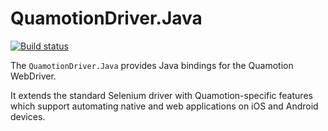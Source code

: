 # QuamotionDriver.Java

[![Build status](https://ci.appveyor.com/api/projects/status/hw0f9jep4nhe83v1/branch/master?svg=true)](https://ci.appveyor.com/project/qmfrederik/quamotiondriver-java/branch/master)

The `QuamotionDriver.Java` provides Java bindings for the Quamotion WebDriver.

It extends the standard Selenium driver with Quamotion-specific features which support automating native and web applications
on iOS and Android devices.